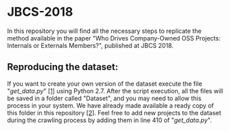 # JBCS-2018
In this repository you will find all the necessary steps to replicate the method available in the paper "Who Drives Company-Owned OSS Projects: Internals or Externals Members?", published at JBCS 2018.

## Reproducing the dataset:
If you want to create your own version of the dataset execute the file "<i>get_data.py</i>" [[1]](https://github.com/fronchetti/JBCS-2018/blob/master/get_data.py) using Python 2.7. After the script execution, all the files will be saved in a folder called "Dataset", and you may need to allow this process in your system. We have already made available a ready copy of this folder in this repository [[2]](https://github.com/fronchetti/JBCS-2018/tree/master/Dataset). Feel free to add new projects to the dataset during the crawling process by adding them in line 410 of "<i>get_data.py</i>".
